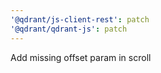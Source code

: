```yaml
---
'@qdrant/js-client-rest': patch
'@qdrant/qdrant-js': patch
---
```


Add missing offset param in scroll
